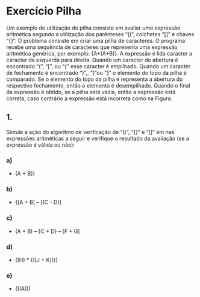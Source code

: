 # Exercício Pilha

Um exemplo de utilização de pilha consiste em avaliar uma expressão aritmética segundo a utilização dos parênteses “()”, colchetes “[]” e chaves “{}”.  O problema consiste em criar uma pilha de caracteres. O programa recebe uma sequência de caracteres que representa uma expressão aritmética genérica, por exemplo: {A*(A+B)}. A expressão é lida caracter a caracter da esquerda para direita. Quando um caracter de abertura é encontrado “(”, “[”, ou “{” esse caracter é empilhado. Quando um caracter de fechamento é encontrado “)”,. “]”ou “}” o elemento do topo da pilha é comparado. Se o elemento do topo da pilha é representa a abertura do respectivo fechamento, então o elemento é desempilhado. Quando o final da expressão é obtido, se a pilha está vazia, então a expressão está correta, caso contrário a expressão está incorreta como na Figura.
 
## 1.	

Simule a ação do algoritmo de verificação de “()”, “{}” e “[]” em nas expressões aritméticas a seguir e verifique o resultado da avaliação (se a expressão é válida ou não):

### a)

- (A + B})

### b)

- {[A + B] – [(C - D)]

### c)

- (A + B) – {C + D} – [F + G]


### d)

- ((H) * {([J + K])})


### e)

- (((A)))
